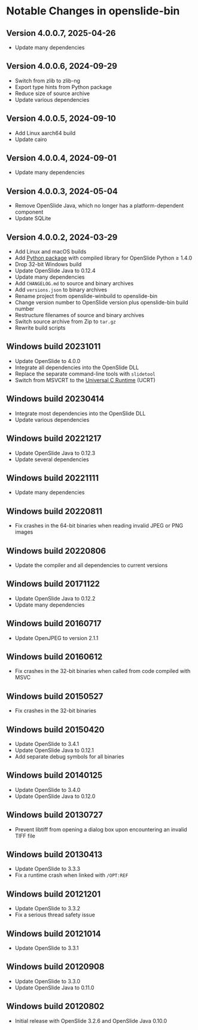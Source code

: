 # Notable Changes in openslide-bin

## Version 4.0.0.7, 2025-04-26

* Update many dependencies


## Version 4.0.0.6, 2024-09-29

* Switch from zlib to zlib-ng
* Export type hints from Python package
* Reduce size of source archive
* Update various dependencies


## Version 4.0.0.5, 2024-09-10

* Add Linux aarch64 build
* Update cairo


## Version 4.0.0.4, 2024-09-01

* Update many dependencies


## Version 4.0.0.3, 2024-05-04

* Remove OpenSlide Java, which no longer has a platform-dependent component
* Update SQLite


## Version 4.0.0.2, 2024-03-29

* Add Linux and macOS builds
* Add [Python package][py] with compiled library for OpenSlide Python ≥ 1.4.0
* Drop 32-bit Windows build
* Update OpenSlide Java to 0.12.4
* Update many dependencies
* Add `CHANGELOG.md` to source and binary archives
* Add `versions.json` to binary archives
* Rename project from openslide-winbuild to openslide-bin
* Change version number to OpenSlide version plus openslide-bin build number
* Restructure filenames of source and binary archives
* Switch source archive from Zip to `tar.gz`
* Rewrite build scripts

[py]: https://pypi.org/project/openslide-bin/


## Windows build 20231011

* Update OpenSlide to 4.0.0
* Integrate all dependencies into the OpenSlide DLL
* Replace the separate command-line tools with `slidetool`
* Switch from MSVCRT to the [Universal C Runtime][ucrt] (UCRT)

[ucrt]: https://learn.microsoft.com/en-us/cpp/windows/universal-crt-deployment


## Windows build 20230414

* Integrate most dependencies into the OpenSlide DLL
* Update various dependencies


## Windows build 20221217

* Update OpenSlide Java to 0.12.3
* Update several dependencies


## Windows build 20221111

* Update many dependencies


## Windows build 20220811

* Fix crashes in the 64-bit binaries when reading invalid JPEG or PNG images


## Windows build 20220806

* Update the compiler and all dependencies to current versions


## Windows build 20171122

* Update OpenSlide Java to 0.12.2
* Update many dependencies


## Windows build 20160717

* Update OpenJPEG to version 2.1.1


## Windows build 20160612

* Fix crashes in the 32-bit binaries when called from code compiled with MSVC


## Windows build 20150527

* Fix crashes in the 32-bit binaries


## Windows build 20150420

* Update OpenSlide to 3.4.1
* Update OpenSlide Java to 0.12.1
* Add separate debug symbols for all binaries


## Windows build 20140125

* Update OpenSlide to 3.4.0
* Update OpenSlide Java to 0.12.0


## Windows build 20130727

* Prevent libtiff from opening a dialog box upon encountering an invalid TIFF
  file


## Windows build 20130413

* Update OpenSlide to 3.3.3
* Fix a runtime crash when linked with `/OPT:REF`


## Windows build 20121201

* Update OpenSlide to 3.3.2
* Fix a serious thread safety issue


## Windows build 20121014

* Update OpenSlide to 3.3.1


## Windows build 20120908

* Update OpenSlide to 3.3.0
* Update OpenSlide Java to 0.11.0


## Windows build 20120802

* Initial release with OpenSlide 3.2.6 and OpenSlide Java 0.10.0
